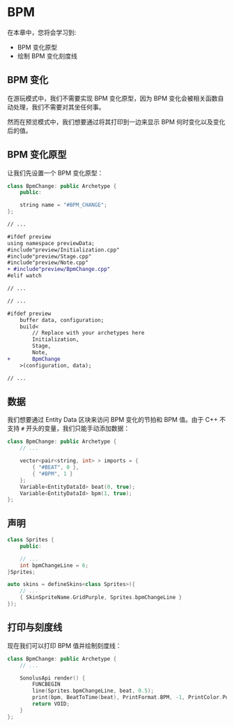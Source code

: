 # BPM

在本章中，您将会学习到:

- BPM 变化原型
- 绘制 BPM 变化刻度线

## BPM 变化

在游玩模式中，我们不需要实现 BPM 变化原型，因为 BPM 变化会被相关函数自动处理，我们不需要对其坐任何事。

然而在预览模式中，我们想要通过将其打印到一边来显示 BPM 何时变化以及变化后的值。

## BPM 变化原型

让我们先设置一个 BPM 变化原型：

```cpp title='/engine/preview/BpmChange.cpp'
class BpmChange: public Archetype {
    public:

    string name = "#BPM_CHANGE";
};
```

```diff title="/engine/engine.cpp"
// ...

#ifdef preview
using namespace previewData;
#include"preview/Initialization.cpp"
#include"preview/Stage.cpp"
#include"preview/Note.cpp"
+ #include"preview/BpmChange.cpp"
#elif watch

// ...
```

```diff title="/main.cpp"
// ...

#ifdef preview
    buffer data, configuration;
    build<
        // Replace with your archetypes here
        Initialization,
        Stage,
        Note,
+       BpmChange
    >(configuration, data);

// ...
```

## 数据

我们想要通过 Entity Data 区块来访问 BPM 变化的节拍和 BPM 值。由于 C++ 不支持 `#` 开头的变量，我们只能手动添加数据：

```cpp title='/engine/preview/BpmChange.cpp'
class BpmChange: public Archetype {
    // ...

    vector<pair<string, int> > imports = {
        { "#BEAT", 0 }, 
        { "#BPM", 1 }
    };
    Variable<EntityDataId> beat(0, true);
    Variable<EntityDataId> bpm(1, true);
};
```

## 声明

```cpp title='/engine/skins.cpp'
class Sprites {
	public:

    // ...
    int bpmChangeLine = 6;
}Sprites;

auto skins = defineSkins<class Sprites>({
    // ...
    { SkinSpriteName.GridPurple, Sprites.bpmChangeLine }
});
```

## 打印与刻度线

现在我们可以打印 BPM 值并绘制刻度线：

```cpp title='/engine/preview/BpmChange.cpp'
class BpmChange: public Archetype {
    // ...

    SonolusApi render() {
        FUNCBEGIN
        line(Sprites.bpmChangeLine, beat, 0.5);
        print(bpm, BeatToTime(beat), PrintFormat.BPM, -1, PrintColor.Purple, false);
        return VOID;
    }
};
```